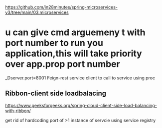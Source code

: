 https://github.com/in28minutes/spring-microservices-v3/tree/main/03.microservices

# u can give cmd arguemeny t with port number to run you application,this will take priority over app.prop port number
_Dserver.port=8001
Feign-rest service client to call to service using proc

## Ribbon-client side loadbalacing
https://www.geeksforgeeks.org/spring-cloud-client-side-load-balancing-with-ribbon/

get rid of hardcoding port of >1 instance of servcie using service registry
